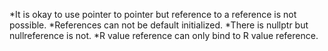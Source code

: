 *It is okay to use pointer to pointer but reference to a reference is not possible.
*References can not be default initialized.
*There is nullptr but nullreference is not. 
*R value reference can only bind to R value reference.
